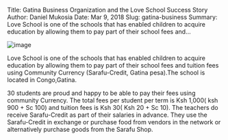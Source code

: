 Title: Gatina Business Organization and the Love School Success Story
Author: Daniel Mukosia
Date: Mar 9, 2018
Slug: gatina-business
Summary: Love School is one of the schools that has enabled children to acquire education by allowing them to pay part of their school fees and...

![image](images/blog/gatina-business1.webp)

Love School is one of the schools that has enabled children to acquire
education by allowing them to pay part of their school fees and tuition
fees using Community Currency (Sarafu-Credit, Gatina pesa).The school is
located in Congo,Gatina.

30 students are proud and happy to be able to pay their fees using
community Currency. The total fees per student per term is Ksh 1,000(
ksh 900 + Sc 100) and tuition fees is Ksh 30( Ksh 20 + Sc 10). The
teachers do receive Sarafu-Credit as part of their salaries in advance.
They use the Sarafu-Credit in exchange or purchase food from vendors in
the network or alternatively purchase goods from the Sarafu Shop.
